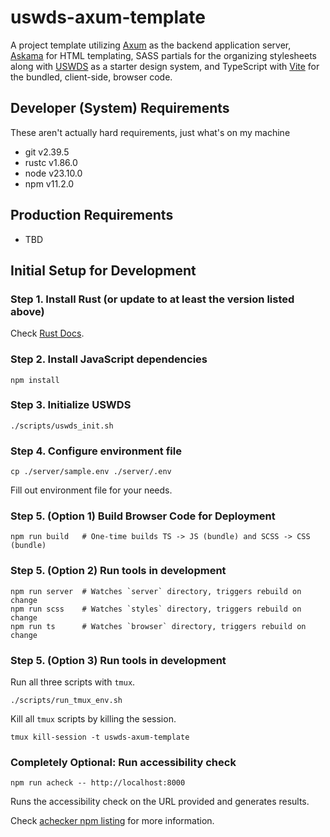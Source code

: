 # uswds-axum-template

A project template utilizing [Axum](https://github.com/tokio-rs/axum) as the backend application server, [Askama](https://github.com/askama-rs/askama) for HTML templating, SASS partials for the organizing stylesheets along with [USWDS](https://designsystem.digital.gov/) as a starter design system, and TypeScript with [Vite](https://vite.dev/) for the bundled, client-side, browser code.

## Developer (System) Requirements

These aren't actually hard requirements, just what's on my machine

- git v2.39.5
- rustc v1.86.0
- node v23.10.0
- npm v11.2.0

## Production Requirements

- TBD

## Initial Setup for Development

### Step 1. Install Rust (or update to at least the version listed above)

Check [Rust Docs](https://doc.rust-lang.org/book/ch01-01-installation.html#installing-rustup-on-linux-or-macos).

### Step 2. Install JavaScript dependencies

```shell
npm install
```

### Step 3. Initialize USWDS

```shell
./scripts/uswds_init.sh
```

### Step 4. Configure environment file

```shell
cp ./server/sample.env ./server/.env
```

Fill out environment file for your needs.

### Step 5. (Option 1) Build Browser Code for Deployment

```shell
npm run build   # One-time builds TS -> JS (bundle) and SCSS -> CSS (bundle)
```

### Step 5. (Option 2) Run tools in development

```shell
npm run server  # Watches `server` directory, triggers rebuild on change
npm run scss    # Watches `styles` directory, triggers rebuild on change
npm run ts      # Watches `browser` directory, triggers rebuild on change
```

### Step 5. (Option 3) Run tools in development

Run all three scripts with `tmux`.

```shell
./scripts/run_tmux_env.sh
```

Kill all `tmux` scripts by killing the session.

```shell
tmux kill-session -t uswds-axum-template
```

### Completely Optional: Run accessibility check

```shell
npm run acheck -- http://localhost:8000
```

Runs the accessibility check on the URL provided and generates results.

Check [achecker npm listing](https://www.npmjs.com/package/accessibility-checker#Configuration) for more information.
